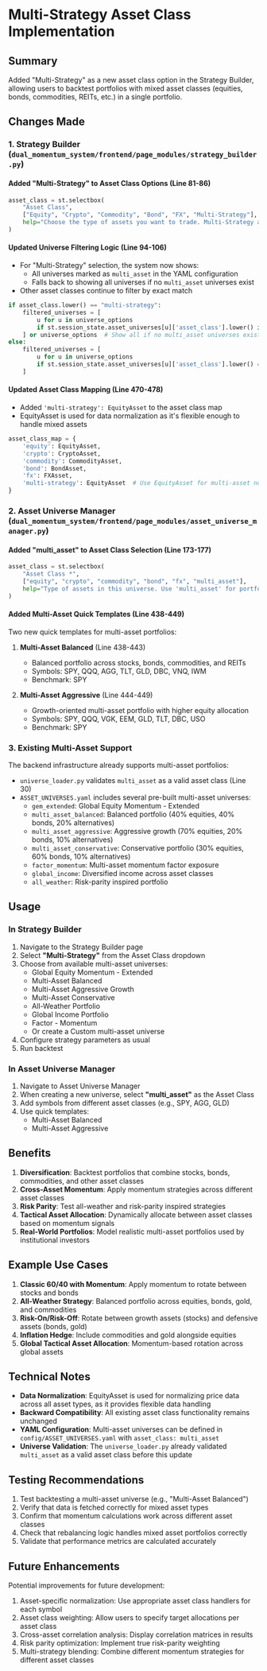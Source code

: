 # Multi-Strategy Asset Class Implementation

## Summary
Added "Multi-Strategy" as a new asset class option in the Strategy Builder, allowing users to backtest portfolios with mixed asset classes (equities, bonds, commodities, REITs, etc.) in a single portfolio.

## Changes Made

### 1. Strategy Builder (`dual_momentum_system/frontend/page_modules/strategy_builder.py`)

#### Added "Multi-Strategy" to Asset Class Options (Line 81-86)
```python
asset_class = st.selectbox(
    "Asset Class",
    ["Equity", "Crypto", "Commodity", "Bond", "FX", "Multi-Strategy"],
    help="Choose the type of assets you want to trade. Multi-Strategy allows backtesting portfolios with mixed asset classes."
)
```

#### Updated Universe Filtering Logic (Line 94-106)
- For "Multi-Strategy" selection, the system now shows:
  - All universes marked as `multi_asset` in the YAML configuration
  - Falls back to showing all universes if no `multi_asset` universes exist
- Other asset classes continue to filter by exact match

```python
if asset_class.lower() == "multi-strategy":
    filtered_universes = [
        u for u in universe_options
        if st.session_state.asset_universes[u]['asset_class'].lower() in ['multi_asset', 'multi-strategy']
    ] or universe_options  # Show all if no multi_asset universes exist
else:
    filtered_universes = [
        u for u in universe_options
        if st.session_state.asset_universes[u]['asset_class'].lower() == asset_class.lower()
    ]
```

#### Updated Asset Class Mapping (Line 470-478)
- Added `'multi-strategy': EquityAsset` to the asset class map
- EquityAsset is used for data normalization as it's flexible enough to handle mixed assets

```python
asset_class_map = {
    'equity': EquityAsset,
    'crypto': CryptoAsset,
    'commodity': CommodityAsset,
    'bond': BondAsset,
    'fx': FXAsset,
    'multi-strategy': EquityAsset  # Use EquityAsset for multi-asset normalization
}
```

### 2. Asset Universe Manager (`dual_momentum_system/frontend/page_modules/asset_universe_manager.py`)

#### Added "multi_asset" to Asset Class Selection (Line 173-177)
```python
asset_class = st.selectbox(
    "Asset Class *",
    ["equity", "crypto", "commodity", "bond", "fx", "multi_asset"],
    help="Type of assets in this universe. Use 'multi_asset' for portfolios with mixed asset classes."
)
```

#### Added Multi-Asset Quick Templates (Line 438-449)
Two new quick templates for multi-asset portfolios:

1. **Multi-Asset Balanced** (Line 438-443)
   - Balanced portfolio across stocks, bonds, commodities, and REITs
   - Symbols: SPY, QQQ, AGG, TLT, GLD, DBC, VNQ, IWM
   - Benchmark: SPY

2. **Multi-Asset Aggressive** (Line 444-449)
   - Growth-oriented multi-asset portfolio with higher equity allocation
   - Symbols: SPY, QQQ, VGK, EEM, GLD, TLT, DBC, USO
   - Benchmark: SPY

### 3. Existing Multi-Asset Support

The backend infrastructure already supports multi-asset portfolios:
- `universe_loader.py` validates `multi_asset` as a valid asset class (Line 30)
- `ASSET_UNIVERSES.yaml` includes several pre-built multi-asset universes:
  - `gem_extended`: Global Equity Momentum - Extended
  - `multi_asset_balanced`: Balanced portfolio (40% equities, 40% bonds, 20% alternatives)
  - `multi_asset_aggressive`: Aggressive growth (70% equities, 20% bonds, 10% alternatives)
  - `multi_asset_conservative`: Conservative portfolio (30% equities, 60% bonds, 10% alternatives)
  - `factor_momentum`: Multi-asset momentum factor exposure
  - `global_income`: Diversified income across asset classes
  - `all_weather`: Risk-parity inspired portfolio

## Usage

### In Strategy Builder
1. Navigate to the Strategy Builder page
2. Select **"Multi-Strategy"** from the Asset Class dropdown
3. Choose from available multi-asset universes:
   - Global Equity Momentum - Extended
   - Multi-Asset Balanced
   - Multi-Asset Aggressive Growth
   - Multi-Asset Conservative
   - All-Weather Portfolio
   - Global Income Portfolio
   - Factor - Momentum
   - Or create a Custom multi-asset universe
4. Configure strategy parameters as usual
5. Run backtest

### In Asset Universe Manager
1. Navigate to Asset Universe Manager
2. When creating a new universe, select **"multi_asset"** as the Asset Class
3. Add symbols from different asset classes (e.g., SPY, AGG, GLD)
4. Use quick templates:
   - Multi-Asset Balanced
   - Multi-Asset Aggressive

## Benefits

1. **Diversification**: Backtest portfolios that combine stocks, bonds, commodities, and other asset classes
2. **Cross-Asset Momentum**: Apply momentum strategies across different asset classes
3. **Risk Parity**: Test all-weather and risk-parity inspired strategies
4. **Tactical Asset Allocation**: Dynamically allocate between asset classes based on momentum signals
5. **Real-World Portfolios**: Model realistic multi-asset portfolios used by institutional investors

## Example Use Cases

1. **Classic 60/40 with Momentum**: Apply momentum to rotate between stocks and bonds
2. **All-Weather Strategy**: Balanced portfolio across equities, bonds, gold, and commodities
3. **Risk-On/Risk-Off**: Rotate between growth assets (stocks) and defensive assets (bonds, gold)
4. **Inflation Hedge**: Include commodities and gold alongside equities
5. **Global Tactical Asset Allocation**: Momentum-based rotation across global assets

## Technical Notes

- **Data Normalization**: EquityAsset is used for normalizing price data across all asset types, as it provides flexible data handling
- **Backward Compatibility**: All existing asset class functionality remains unchanged
- **YAML Configuration**: Multi-asset universes can be defined in `config/ASSET_UNIVERSES.yaml` with `asset_class: multi_asset`
- **Universe Validation**: The `universe_loader.py` already validated `multi_asset` as a valid asset class before this update

## Testing Recommendations

1. Test backtesting a multi-asset universe (e.g., "Multi-Asset Balanced")
2. Verify that data is fetched correctly for mixed asset types
3. Confirm that momentum calculations work across different asset classes
4. Check that rebalancing logic handles mixed asset portfolios correctly
5. Validate that performance metrics are calculated accurately

## Future Enhancements

Potential improvements for future development:
1. Asset-specific normalization: Use appropriate asset class handlers for each symbol
2. Asset class weighting: Allow users to specify target allocations per asset class
3. Cross-asset correlation analysis: Display correlation matrices in results
4. Risk parity optimization: Implement true risk-parity weighting
5. Multi-strategy blending: Combine different momentum strategies for different asset classes

